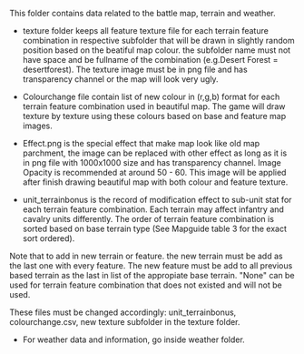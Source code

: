 This folder contains data related to the battle map, terrain and weather.

- texture folder keeps all feature texture file for each terrain feature combination in respective subfolder that will be drawn in slightly random position based on the beatiful map colour. the subfolder name must not have space and be fullname of the combination (e.g.Desert Forest = desertforest). The texture image must be in png file and has transparency channel or the map will look very ugly.

- Colourchange file contain list of new colour in (r,g,b) format for each terrain feature combination used in beautiful map. The game will draw texture by texture using these colours based on base and feature map images.

- Effect.png is the special effect that make map look like old map parchment, the image can be replaced with other effect as long as it is in png file with 1000x1000 size and has transparency channel. Image Opacity is recommended at around 50 - 60. This image will be applied after finish drawing beautiful map with both colour and feature texture.

- unit_terrainbonus is the record of modification effect to sub-unit stat for each terrain feature combination. Each terrain may affect infantry and cavalry units differently. The order of terrain feature combination is sorted based on base terrain type (See Mapguide table 3 for the exact sort ordered). 

Note that to add in new terrain or feature. the new terrain must be add as the last one with every feature. The new feature must be add to all previous based terrain as the last in list of the appropiate base terrain. "None" can be used for terrain feature combination that does not existed and will not be used.

These files must be changed accordingly: unit_terrainbonus, colourchange.csv, new texture subfolder in the texture folder. 

- For weather data and information, go inside weather folder. 